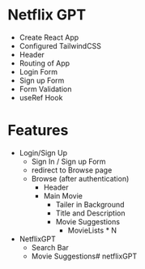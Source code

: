 # Netflix GPT

- Create React App
- Configured TailwindCSS
- Header
- Routing of App
- Login Form
- Sign up Form
- Form Validation
- useRef Hook

# Features
- Login/Sign Up
    - Sign In / Sign up Form
    - redirect to Browse page
    - Browse (after authentication)
        - Header
        - Main Movie
            - Tailer in Background
            - Title and Description
            - Movie Suggestions
                - MovieLists * N
- NetflixGPT
    - Search Bar
    - Movie Suggestions# netflixGPT
